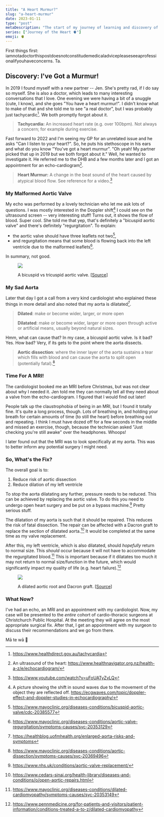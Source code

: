```yaml
---
title: "A Heart Murmur?"
slug: "a-heart-murmur"
date: 2023-01-11
type: "post"
metaDescription: "The start of my journey of learning and discovery of my heart."
series: ["Journey of the Heart 🫀"]
emoji: 🫀
---
```


First things first: iamnotadoctorthispostdoesnotconstitudemedicaladvicepleaseseeaprofessionalifyouhaveconcerns. Ta.

## Discovery: I've Got a Murmur!

In 2019 I found myself with a new partner -- Jen. She's pretty rad, if I do say so myself. She is also a doctor, which leads to many interesting conversations that I love. One evening we were having a bit of a snuggle (cute, I know), and she goes "You have a heart murmur!". I didn't know what to make of that and she told me to see "a real doctor", but I was probably just tachycardic[^1]. We both promptly forgot about it.

> __Tachycardia:__ An increased heart rate (e.g. over 100bpm). Not always a concern; for example during exercise.

Fast forward to 2022 and I'm seeing my GP for an unrelated issue and he asks "Can I listen to your heart?". So, he puts his stethoscope in his ears and what do you know "You've got a heart murmur". "Oh yeah! My partner picked that up in 2019 but we both forgot about it." Well, he wanted to investigate it. He referred me to the DHB and a few months later and I got an appointment for an echo-cardiogram[^2].

> __Heart Murmur:__ A change in the beat sound of the heart caused by atypical blood flow. See reference for a video.[^12]

### My Malformed Aortic Valve

My echo was performed by a lovely technician who let me ask lots of questions. I was mostly interested in the Doppler shift[^3] I could see on the ultrasound screen -- very interesting stuff! Turns out, it shows the flow of blood. Super cool. She told me that yep, that's definitely a "bicuspid aortic valve" and there's definitely "regurgitation". To explain:

- the aortic valve should have three leaflets not two[^4],
- and regurgitation means that some blood is flowing back into the left ventricle due to the malformed leaflets[^6].

In summary, not good. 

<figure>
    <img src="https://www.umcvc.org/sites/default/files/styles/large/public/bicuspid-aortic-valve.jpg" loading="lazy"/>
    <figcaption>
        <p>A bicuspid vs tricuspid aortic valve. [<a href="https://www.umcvc.org/conditions-treatments/bicuspid-aortic-valve-bav">Source</a>]</p>
    </figcaption>
</figure>

### My Sad Aorta

Later that day I got a call from a very kind cardiologist who explained these things in more detail and also noted that my aorta is dilatated[^7].

> __Dilated__: make or become wider, larger, or more open
> 
> __Dilatated__: make or become wider, larger or more open through active or artificial means, usually beyond natural sizes.

Hmm, what can cause that? In my case, a bicuspid aortic valve. Is it bad? Yes. How bad? Very, if its gets to the point where the aorta dissects.

> __Aortic dissection__: where the inner layer of the aorta sustains a tear which fills with blood and can cause the aorta to split open (potentially fatal).[^8]

### Time For A MRI!

The cardiologist booked me an MRI before Christmas, but was not clear about why I needed it. Jen told me they can normally tell all they need about a valve from the echo-cardiogram. I figured that I would find out later!

People talk up the claustrophobia of being in an MRI, but I found it totally fine. It's quite a long process, though. Lots of breathing in, and holding your breath for certain amounts of time (to still the heart) before breathing out and repeating. I think I must have dozed off for a few seconds in the middle and missed an exercise, though, because the technician asked "Just checking you're still awake" over the headphones. Whoops!

I later found out that the MRI was to look specifically at my aorta. This was to better inform any potential surgery I might need.

### So, What's the Fix?

The overall goal is to:

1. Reduce risk of aortic dissection
2. Reduce dilation of my left ventricle

To stop the aorta dilatating any further, pressure needs to be reduced. This can be achieved by replacing the aortic valve. To do this you need to undergo open heart surgery and be put on a bypass machine.[^9] Pretty serious stuff.

The dilatation of my aorta is such that it should be repaired. This reduces the risk of fatal dissection. The repair can be affected with a Dacron graft to replace the section of dilatated aorta.[^10] It would be completed at the same time as my valve replacement.

After this, my left ventricle, which is also dilatated, should _hopefully_ return to normal size. This _should_ occur because it will not have to accommodate the regurgitated blood.[^11] This is important because if it dilatates too much it may not return to normal size/function in the future, which would significantly impact my quality of life (e.g. heart failure).[^13]

<figure>
    <img src="https://cdn.upmc.com/-/media/upmc/services/heart-vascular/conditions-treatments/ctad-illustrations/full-size-images/aortic-root-aneurysm-root-replacement.png?la=en&rev=e662530fae65404891125f0f1a79fd21&hash=6AB850AE7EE043B0CE8D0C3660391702" loading="lazy"/>
    <figcaption>
        <p>A dilated aortic root and Dacron graft. [<a href="https://www.upmc.com/services/heart-vascular/conditions-treatments/aortic-root-aneurysm#treatment">Source</a>]</p>
    </figcaption>
</figure>

### What Now?

I've had an echo, an MRI and an appointment with my cardiologist. Now, my case will be presented to the _entire_ cohort of cardio-thoracic surgeons at Christchurch Public Hospital. At the meeting they will agree on the most appropriate surgical fix. After that, I get an appointment with my surgeon to discuss their recommendations and we go from there.

Mā te wā 👋

[^1]: https://www.healthdirect.gov.au/tachycardia
[^2]: An ultrasound of the heart: https://www.healthnavigator.org.nz/health-a-z/e/echocardiogram/
[^3]: A picture showing the shift in sound waves due to the movement of the object they are reflected off. https://ecgwaves.com/topic/doppler-effect-and-doppler-studies-in-echocardiography/
[^4]: https://www.mayoclinic.org/diseases-conditions/bicuspid-aortic-valve/cdc-20385577
[^6]: https://www.mayoclinic.org/diseases-conditions/aortic-valve-regurgitation/symptoms-causes/syc-20353129
[^7]: https://healthblog.uofmhealth.org/enlarged-aorta-risks-and-symptoms
[^8]: https://www.mayoclinic.org/diseases-conditions/aortic-dissection/symptoms-causes/syc-20369496
[^9]: https://www.nhs.uk/conditions/aortic-valve-replacement/
[^10]: https://www.cedars-sinai.org/health-library/diseases-and-conditions/o/open-aortic-repairs.html
[^11]: https://www.mayoclinic.org/diseases-conditions/dilated-cardiomyopathy/symptoms-causes/syc-20353149
[^12]: https://www.youtube.com/watch?v=uFoUATyZvLQ
[^13]: https://www.pennmedicine.org/for-patients-and-visitors/patient-information/conditions-treated-a-to-z/dilated-cardiomyopathy
